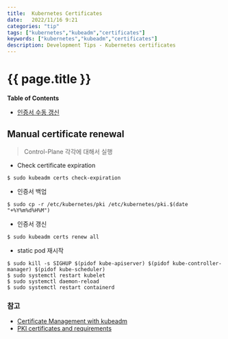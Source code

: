 ```yaml
---
title:  Kubernetes Certificates
date:   2022/11/16 9:21
categories: "tip"
tags: ["kubernetes","kubeadm","certificates"]
keywords: ["kubernetes","kubeadm","certificates"]
description: Development Tips - Kubernetes certificates
---
```


# {{ page.title }}

**Table of Contents**

* [인증서 수동 갱신](#manual-certificate-renewal)


## Manual certificate renewal
> Control-Plane 각각에 대해서 실행

* Check certificate expiration
```
$ sudo kubeadm certs check-expiration
```

* 인증서 백업
```
$ sudo cp -r /etc/kubernetes/pki /etc/kubernetes/pki.$(date "+%Y%m%d%H%M")
```

* 인증서 갱신
```
$ sudo kubeadm certs renew all
```

* static pod 재시작
```
$ sudo kill -s SIGHUP $(pidof kube-apiserver) $(pidof kube-controller-manager) $(pidof kube-scheduler)
$ sudo systemctl restart kubelet
$ sudo systemctl daemon-reload
$ sudo systemctl restart containerd
```

### 참고
* [Certificate Management with kubeadm](https://kubernetes.io/docs/tasks/administer-cluster/kubeadm/kubeadm-certs/)
* [PKI certificates and requirements](https://kubernetes.io/docs/setup/best-practices/certificates/)

